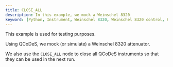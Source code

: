 ```yaml
---
title: CLOSE_ALL
description: In this example, we mock a Weinschel 8320
keyword: [Python, Instrument, Weinschel 8320, Weinschel 8320 control, Python instrument integration, Measurement and analysis, Python"-"based instrument control, Keithley instrument control, Enhance measurements with Python, Python"-"based measurement techniques, Streamline instrument usage, Accurate data analysis,Python integration with Weinschel 8320]
--- 
```


This example is used for testing purposes. 

Using QCoDeS, we mock (or simulate) a Weinschel 8320 attenuator.

We also use the `CLOSE_ALL` node to close all QCoDeS instruments so that they can be used in the next run.
